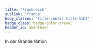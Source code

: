 ```yaml
---
title: 'Frankreich'
sublink: 'france'
body_classes: 'title-center title-h1h2'
badge_class: badge-color-travel
header_id: abenteuer
---
```


In der Grande Nation
